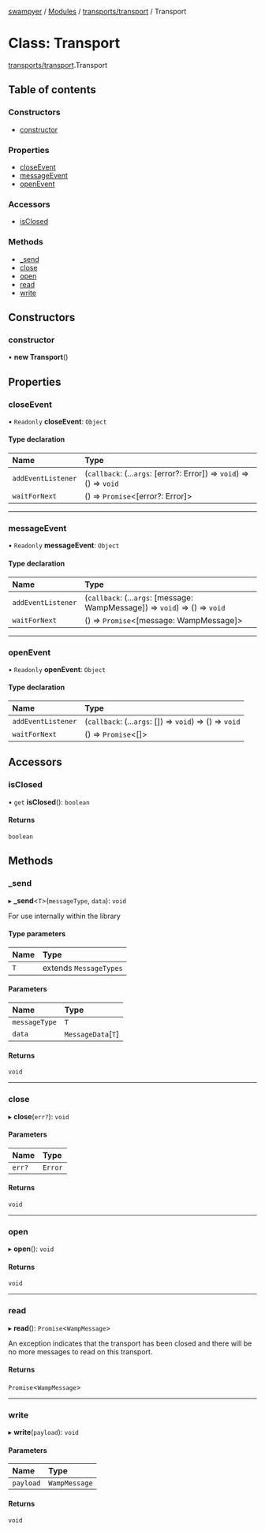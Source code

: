 [swampyer](../README.md) / [Modules](../modules.md) / [transports/transport](../modules/transports_transport.md) / Transport

# Class: Transport

[transports/transport](../modules/transports_transport.md).Transport

## Table of contents

### Constructors

- [constructor](transports_transport.Transport.md#constructor)

### Properties

- [closeEvent](transports_transport.Transport.md#closeevent)
- [messageEvent](transports_transport.Transport.md#messageevent)
- [openEvent](transports_transport.Transport.md#openevent)

### Accessors

- [isClosed](transports_transport.Transport.md#isclosed)

### Methods

- [\_send](transports_transport.Transport.md#_send)
- [close](transports_transport.Transport.md#close)
- [open](transports_transport.Transport.md#open)
- [read](transports_transport.Transport.md#read)
- [write](transports_transport.Transport.md#write)

## Constructors

### constructor

• **new Transport**()

## Properties

### closeEvent

• `Readonly` **closeEvent**: `Object`

#### Type declaration

| Name | Type |
| :------ | :------ |
| `addEventListener` | (`callback`: (...`args`: [error?: Error]) => `void`) => () => `void` |
| `waitForNext` | () => `Promise`<[error?: Error]\> |

___

### messageEvent

• `Readonly` **messageEvent**: `Object`

#### Type declaration

| Name | Type |
| :------ | :------ |
| `addEventListener` | (`callback`: (...`args`: [message: WampMessage]) => `void`) => () => `void` |
| `waitForNext` | () => `Promise`<[message: WampMessage]\> |

___

### openEvent

• `Readonly` **openEvent**: `Object`

#### Type declaration

| Name | Type |
| :------ | :------ |
| `addEventListener` | (`callback`: (...`args`: []) => `void`) => () => `void` |
| `waitForNext` | () => `Promise`<[]\> |

## Accessors

### isClosed

• `get` **isClosed**(): `boolean`

#### Returns

`boolean`

## Methods

### \_send

▸ **_send**<`T`\>(`messageType`, `data`): `void`

For use internally within the library

#### Type parameters

| Name | Type |
| :------ | :------ |
| `T` | extends `MessageTypes` |

#### Parameters

| Name | Type |
| :------ | :------ |
| `messageType` | `T` |
| `data` | `MessageData`[`T`] |

#### Returns

`void`

___

### close

▸ **close**(`err?`): `void`

#### Parameters

| Name | Type |
| :------ | :------ |
| `err?` | `Error` |

#### Returns

`void`

___

### open

▸ **open**(): `void`

#### Returns

`void`

___

### read

▸ **read**(): `Promise`<`WampMessage`\>

An exception indicates that the transport has been closed and there will be no more messages
to read on this transport.

#### Returns

`Promise`<`WampMessage`\>

___

### write

▸ **write**(`payload`): `void`

#### Parameters

| Name | Type |
| :------ | :------ |
| `payload` | `WampMessage` |

#### Returns

`void`
